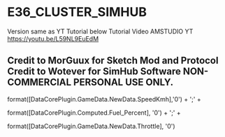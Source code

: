 # E36_CLUSTER_SIMHUB
Version same as YT Tutorial below
Tutorial Video AMSTUDIO YT https://youtu.be/L59NL9EuEdM

Credit to MorGuux for Sketch Mod and Protocol
Credit to Wotever for SimHub Software
NON-COMMERCIAL PERSONAL USE ONLY. 
-----------------------------------------------------------



format([DataCorePlugin.GameData.NewData.SpeedKmh],'0') + ';' +

format([DataCorePlugin.Computed.Fuel_Percent], '0') + ';' +

format([DataCorePlugin.GameData.NewData.Throttle], '0')

